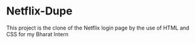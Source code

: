 # Netflix-Dupe
This project is the clone of the Netflix login page by the use of HTML and CSS for my Bharat Intern

